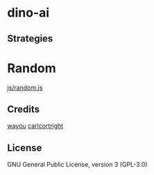 # dino-ai

## Strategies
# Random
[js/random.js](https://github.com/martinkersner/dino-ai/blob/master/js/random.js)

## Credits
[wayou](https://github.com/wayou/t-rex-runner)
[carlcortright](https://github.com/carlcortright/DinoRL)

## License
GNU General Public License, version 3 (GPL-3.0)
